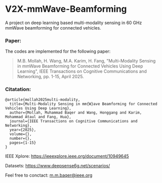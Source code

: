 # V2X-mmWave-Beamforming
A project on deep learning based multi-modality sensing in 60 GHz mmWave beamforming for connected vehicles.

### Paper:
The codes are implemented for the following paper: <br>

>  M.B. Mollah, H. Wang, M.A. Karim, H. Fang, "Multi-Modality Sensing in mmWave Beamforming for Connected Vehicles Using Deep Learning", IEEE Transactions on Cognitive Communications and Networking, pp. 1-15, April 2025.

### Citatation:
```
@article{mollah2025multi-modality,
  title={Multi-Modality Sensing in mm{W}ave Beamforming for Connected Vehicles Using Deep Learning},
  author={Mollah, Muhammad Baqer and Wang, Honggang and Karim, Mohammad Ataul and Fang, Hua},
  journal={IEEE Transactions on Cognitive Communications and Networking},
  year={2025},
  volume={},
  number={},
  pages={1-15}
}
```

IEEE Xplore: https://ieeexplore.ieee.org/document/10949645

Datasets: https://www.deepsense6g.net/scenarios/ <br>

Feel free to conctact: m.m.baqer@ieee.org
